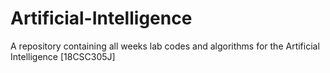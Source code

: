 # Artificial-Intelligence
A repository containing all weeks lab codes and algorithms for the Artificial Intelligence [18CSC305J]
